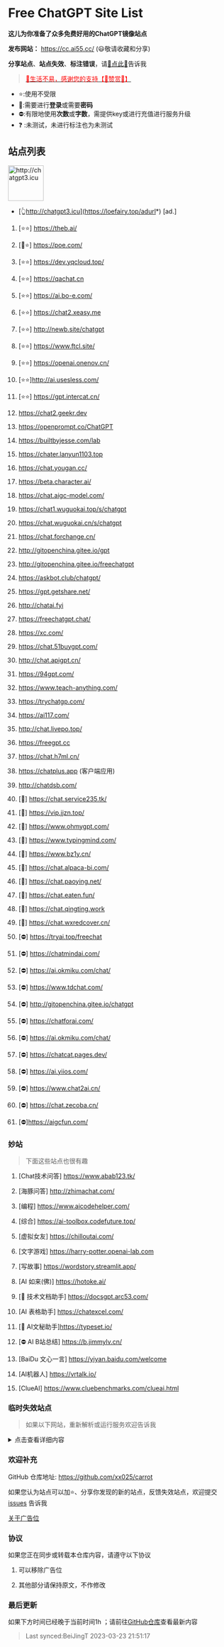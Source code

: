 # Free ChatGPT Site List

**这儿为你准备了众多免费好用的ChatGPT镜像站点**

**发布网站：** https://cc.ai55.cc/   (😃敬请收藏和分享)

**分享站点**、**站点失效**、**标注错误**，请[🌺点此🌺](https://github.com/xx025/carrot/issues)告诉我

> <a href="https://xx025.github.io/pages/zs/" target="_blank"><font color="red">
> 🔗生活不易，感谢您的支持【🧡赞赏🧡】</font></a>

[//]: # (> <a href="https://xx025.github.io/pages/zs/" target="_blank"><img src="https://cdn.buymeacoffee.com/buttons/v2/default-blue.png" alt="Buy Me A Coffee" style="height: 40px !important;width: 145px !important;" ></a>)

[//]: # (<br/>)

- ⭐:使用不受限
- 🔑:需要进行**登录**或需要**密码**
- ⛔:有限地使用**次数**或**字数**，需提供key或进行充值进行服务升级
- ❓ :未测试，未进行标注也为未测试

## 站点列表

<a href="https://loefairy.top/adurl*" target="_blank"><img src="https://imgs.loefairy.top/chatgpt3-icu.png" alt="http://chatgpt3.icu" style="height: 80px !important;width: auto !important;" ></a>

- [👆http://chatgpt3.icu](https://loefairy.top/adurl*) [ad.]


1. [⭐⭐] https://theb.ai/

2. [🔑⭐] https://poe.com/

3. [⭐⭐] https://dev.yqcloud.top/

4. [⭐⭐] https://qachat.cn

5. [⭐⭐] https://ai.bo-e.com/

6. [⭐⭐] https://chat2.xeasy.me

7. [⭐⭐] http://newb.site/chatgpt

8. [⭐⭐] https://www.ftcl.site/

9. [⭐⭐] https://openai.onenov.cn/

10. [⭐⭐]http://ai.usesless.com/

11. [⭐⭐] https://gpt.intercat.cn/

12. https://chat2.geekr.dev

13. https://openprompt.co/ChatGPT

14. https://builtbyjesse.com/lab

15. https://chater.lanyun1103.top

16. https://chat.yougan.cc/

17. https://beta.character.ai/

18. https://chat.aigc-model.com/

19. https://chat1.wuguokai.top/s/chatgpt

20. https://chat.wuguokai.cn/s/chatgpt

21. https://chat.forchange.cn/

22. http://gitopenchina.gitee.io/gpt

23. http://gitopenchina.gitee.io/freechatgpt

24. https://askbot.club/chatgpt/

25. https://gpt.getshare.net/

26. http://chatai.fyi

27. https://freechatgpt.chat/

28. https://xc.com/

29. https://chat.51buygpt.com/

30. http://chat.apigpt.cn/

31. https://94gpt.com/

32. https://www.teach-anything.com/

33. https://trychatgp.com/

34. https://ai117.com/

35. http://chat.livepo.top/

36. https://freegpt.cc

37. https://chat.h7ml.cn/

38. https://chatplus.app (客户端应用)

39. http://chatdsb.com/ 

40. [🔑] https://chat.service235.tk/

41. [🔑] https://vip.jjzn.top/

42. [🔑] https://www.ohmygpt.com/

43. [🔑] https://www.typingmind.com/

44. [🔑] https://www.bz1y.cn/

45. [🔑] https://chat.alpaca-bi.com/

46. [🔑] https://chat.paoying.net/

47. [🔑] https://chat.eaten.fun/

48. [🔑]  https://chat.qingting.work

49. [🔑] https://chat.wxredcover.cn/

50. [⛔] https://tryai.top/freechat

51. [⛔] https://chatmindai.com/

52. [⛔] https://ai.okmiku.com/chat/

53. [⛔] https://www.tdchat.com/

54. [⛔]  http://gitopenchina.gitee.io/chatgpt

55. [⛔] https://chatforai.com/

56. [⛔] https://ai.okmiku.com/chat/

57. [⛔] https://chatcat.pages.dev/

58. [⛔] https://ai.yiios.com/

59. [⛔] https://www.chat2ai.cn/

60. [⛔] https://chat.zecoba.cn/

61. [⛔]https://aigcfun.com/

### 妙站

> 下面这些站点也很有趣

1. [Chat技术问答] https://www.abab123.tk/

2. [海豚问答] http://zhimachat.com/

3. [编程] https://www.aicodehelper.com/

4. [综合] https://ai-toolbox.codefuture.top/

5. [虚拟女友] https://chilloutai.com/

6. [文字游戏] https://harry-potter.openai-lab.com

7. [写故事] https://wordstory.streamlit.app/

8. [AI 如来(佛)] https://hotoke.ai/

9. [🔑 技术文档助手] https://docsgpt.arc53.com/

10. [AI 表格助手] https://chatexcel.com/

11. [🔑 AI文秘助手]https://typeset.io/

12. [⛔ AI B站总结] https://b.jimmylv.cn/

13. [BaiDu 文心一言] https://yiyan.baidu.com/welcome

14. [AI机器人] https://vrtalk.io/

15. [ClueAI] https://www.cluebenchmarks.com/clueai.html

### 临时失效站点

> 如果以下网站，重新解析或运行服务欢迎告诉我

[//]: # (；因为在首次发现不再运行服务或域名不再解析就会列在这儿，并不知晓其后期更新状况)

<details>
  <summary>点击查看详细内容</summary>

1. https://chatmate.network/
   <br/>
2. https://freegpt.one/
   <br/>
3. https://freechatgpt.lol/
   <br/>
4. https://fastgpt.app/
   <br/>
5. https://chat.jingran.vip/
   <br/>
6. http://itecheasy.com.cn/
   <br/>
7. https://chatgpt.ddiu.io/
   <br/>
8. https://chat.qingting.work/
   <br/>
9. https://chat.aigc-model.com/
   <br/>
10. https://chatgpt.poshist.cn/
    <br/>
11. https://www.chatsverse.xyz/
    <br/>
12. https://ai.v2less.com/
    <br/>
13. https://chatgpt.h7ml.cn/
    <br/>
14. https://chat.tgbot.co/
    <br/>
15. https://chat.ninvfeng.xyz/
    <br/>
16. https://talk.xiu.ee/
    <br/>
17. https://chat.sheepig.top/
    <br/>
18. https://chatgpt.ddiu.me/
    <br/>
19. https://chatgpt.lcc8.com/
    <br/>
20. https://chat.uue.me/
    <br/>
21. http://gpt.mxnf.store/
    <br/>
22. https://chat.moyunav.com/
    <br/>
23. https://www.askopenai.cn/
    <br/>
24. https://gpt.h7ml.cn/
    <br/>
25. https://desk.im/
    <br/>
26. https://askgptai.com/
    <br/>
27. https://www.aitoolgpt.com/
    <br/>
28. https://ai.ls/
    <br/>
29. https://ai.ls/
    <br/>
30. https://chatapi.qload.cn/
    <br/>
31. https://chat-gpt.nikong.cn/
    <br/>
32. https://chatgpt-flutter.h7ml.cn/
    <br/>
33. https://www.cveoy.com/
    <br/>

</details>

### 欢迎补充

GitHub 仓库地址: https://github.com/xx025/carrot

如果您认为站点可以加⭐、分享你发现的新的站点，反馈失效站点，欢迎提交[issues](https://github.com/xx025/carrot/issues) 告诉我

[关于广告位](https://github.com/xx025/carrot/wiki)

### 协议

如果您正在同步或转载本仓库内容，请遵守以下协议

1. 可以移除广告位

2. 其他部分请保持原文，不作修改

### 最后更新

如果下方时间已经晚于当前时间1h ；请前往[GitHub仓库](https://github.com/xx025/carrot)查看最新内容

>Last synced:BeiJingT 2023-03-23 21:51:17
